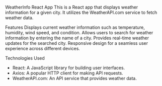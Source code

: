 WeatherInfo React App
This is a React app that displays weather information for a given city. It utilizes the WeatherAPI.com service to fetch weather data.

Features
Displays current weather information such as temperature, humidity, wind speed, and condition.
Allows users to search for weather information by entering the name of a city.
Provides real-time weather updates for the searched city.
Responsive design for a seamless user experience across different devices.

Technologies Used
* React: A JavaScript library for building user interfaces.
* Axios: A popular HTTP client for making API requests.
* WeatherAPI.com: An API service that provides weather data.
